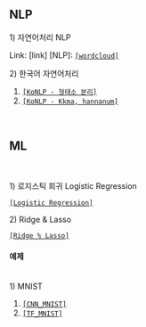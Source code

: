 ## NLP
<p> 1) 자연어처리 NLP </p>

Link: [link]
[NLP]: [`[wordcloud]`](./NLP/wordcloud.pdf)

<p> 2) 한국어 자연어처리  </p>

1. [`[KoNLP - 형태소 분리]`](./NLP/KoNLP1.pdf) <br>
2. [`[KoNLP - Kkma, hannanum]`](./NLP/KoNLP2.pdf) 
</br> 

## ML
<br>
<p>  1) 로지스틱 회귀 Logistic Regression </p>

 [`[Logistic Regression]`](./B/ML/Logistic.pdf) <br>
<p>  2) Ridge & Lasso </p>

 [`[Ridge % Lasso]`](./B/ML/Ridge_Lasso.ipynb)


#### 예제
<br>
<p4> 1) MNIST </p4>

1. [`[CNN_MNIST]`](./B/ML/mnist심층신경망.ipynb) <br>
2. [`[TF_MNIST]`](./B/ML/TF_MNIST.ipynb)

